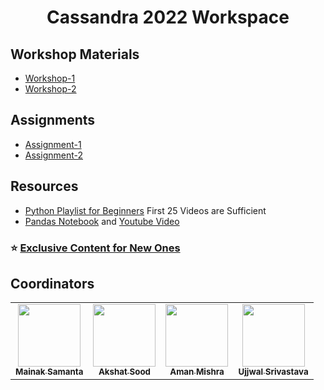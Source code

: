 <h1 align="center">Cassandra 2022 Workspace</h1>

## Workshop Materials

 - [Workshop-1](Workshop-1)
 - [Workshop-2](Workshop-2)

## Assignments
- [Assignment-1](Assignments/Assignment1.md)
- [Assignment-2](Assignments/Assignment2.md)

## Resources

- [Python Playlist for Beginners](https://www.youtube.com/watch?v=aqvDTCpNRek&list=PLu0W_9lII9agICnT8t4iYVSZ3eykIAOME) First 25 Videos are Sufficient
- [Pandas Notebook](https://github.com/LearnDataSci/articles/blob/master/Python%20Pandas%20Tutorial%20A%20Complete%20Introduction%20for%20Beginners/notebook.ipynb) and [Youtube Video](https://www.youtube.com/watch?v=RhEjmHeDNoA)

### :star: [**Exclusive Content for New Ones**](Exclusive.md)


## **Coordinators**

<table>
   <td align="center">
      <a href="https://github.com/monako2001">
         <img src="https://avatars2.githubusercontent.com/u/56964886?s=400&v=4" width="100px;" alt=""/>
         <br />
         <sub>
            <b>Mainak Samanta</b>
         </sub>
      </a>
      <br />
   </td>
   <td align="center">
      <a href="https://github.com/akshatsood2024">
         <img src="https://avatars.githubusercontent.com/u/91633748?s=400&u=d11eb888c5e7b72c72b1e7d9061245146ad65f7b&v=4" width="100px;" alt=""/>
         <br />
         <sub>
            <b>Akshat Sood</b>
         </sub>
      </a>
      <br />
   </td>
   <td align="center">
      <a href="https://github.com/Amshra267">
         <img src="https://avatars1.githubusercontent.com/u/60649720?s=460&u=9ea334300de5e3e7586af294904f4f76c24f5424&v=4" width="100px;" alt=""/>
         <br />
         <sub>
            <b>Aman Mishra</b>
         </sub>
      </a>
      <br />
   </td>
   <td align="center">
      <a href="https://github.com/ASPS002">
         <img src="https://avatars.githubusercontent.com/u/79200004?v=4" width="100px;" alt=""/>
         <br />
         <sub>
            <b>Ujjwal Srivastava</b>
         </sub>
      </a>
      <br />
   </td>
</table>
